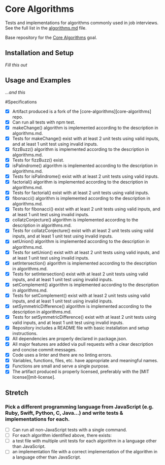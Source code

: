# Core Algorithms

Tests and implementations for algorithms commonly used in job interviews. See the full list in the [algorithms.md](algorithms.md) file.

Base repository for the [Core Algorithms](http://jsdev.learnersguild.org/goals/123) goal.

## Installation and Setup

_Fill this out_

## Usage and Examples

_...and this_

#Specifications

- [X] Artifact produced is a fork of the [core-algorithms][core-algorithms] repo.
- [X] Can run all tests with npm test.
- [X] makeChange() algorithm is implemented according to the description in algorithms.md.
- [X] Tests for makeChange() exist with at least 2 unit tests using valid inputs, and at least 1 unit test using invalid inputs.
- [X] fizzBuzz() algorithm is implemented according to the description in algorithms.md.
- [X] Tests for fizzBuzz() exist.
- [X] isPalindrome() algorithm is implemented according to the description in algorithms.md.
- [X] Tests for isPalindrome() exist with at least 2 unit tests using valid inputs.
- [X] factorial() algorithm is implemented according to the description in algorithms.md.
- [X] Tests for factorial() exist with at least 2 unit tests using valid inputs.
- [X] fibonacci() algorithm is implemented according to the description in algorithms.md.
- [X] Tests for fibonacci() exist with at least 2 unit tests using valid inputs, and at least 1 unit test using invalid inputs.
- [X] collatzConjecture() algorithm is implemented according to the description in algorithms.md.
- [X] Tests for collatzConjecture() exist with at least 2 unit tests using valid inputs, and at least 1 unit test using invalid inputs.
- [X] setUnion() algorithm is implemented according to the description in algorithms.md.
- [X] Tests for setUnion() exist with at least 2 unit tests using valid inputs, and at least 1 unit test using invalid inputs.
- [X] setIntersection() algorithm is implemented according to the description in algorithms.md.
- [X] Tests for setIntersection() exist with at least 2 unit tests using valid inputs, and at least 1 unit test using invalid inputs.
- [X] setComplement() algorithm is implemented according to the description in algorithms.md.
- [X] Tests for setComplement() exist with at least 2 unit tests using valid inputs, and at least 1 unit test using invalid inputs.
- [X] setSymmetricDifference() algorithm is implemented according to the description in algorithms.md.
- [X] Tests for setSymmetricDifference() exist with at least 2 unit tests using valid inputs, and at least 1 unit test using invalid inputs.
- [X] Repository includes a README file with basic installation and setup instructions.
- [X] All dependencies are properly declared in package.json.
- [X] All major features are added via pull requests with a clear description and concise commit messages.
- [X] Code uses a linter and there are no linting errors.
- [X] Variables, functions, files, etc. have appropriate and meaningful names.
- [X] Functions are small and serve a single purpose.
- [X] The artifact produced is properly licensed, preferably with the [MIT license][mit-license].

## Stretch

### Pick a different programming language from JavaScript (e.g. Ruby, Swift, Python, C, Java…) and write tests & implementations for each.

- [ ] Can run all non-JavaScript tests with a single command.
- [ ] For each algorithm identified above, there exists:
- [ ] a test file with multiple unit tests for each algorithm in a language other than JavaScript.
- [ ] an implementation file with a correct implementation of the algorithm in a language other than JavaScript.
